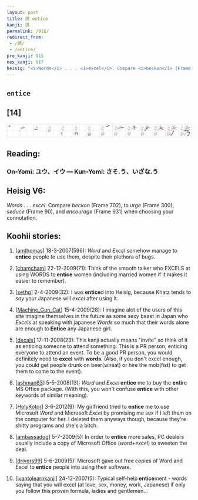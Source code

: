 ```yaml
---
layout: post
title: 誘 entice
kanji: 誘
permalink: /916/
redirect_from:
 - /誘/
 - /entice/
pre_kanji: 915
nex_kanji: 917
heisig: "<i>Words</i> . . . <i>excel</i>. Compare <i>beckon</i> (Frame 702), to <i>urge</i> (Frame 300), <i>seduce</i> (Frame 90), and <i>encourage</i> (Frame 931) when choosing your connotation."
---
```


## `entice`

## [14]

<div class="stroke"><img src="../images/E8AA98.png" /></div>

## Reading:

### On-Yomi: ユウ、イウ &mdash; Kun-Yomi: さそ.う、いざな.う

## Heisig V6:

<i>Words</i> . . . <i>excel</i>. Compare <i>beckon</i> (Frame 702), to <i>urge</i> (Frame 300), <i>seduce</i> (Frame 90), and <i>encourage</i> (Frame 931) when choosing your connotation.

## Koohii stories:

1) [<a href="http://kanji.koohii.com/profile/amthomas">amthomas</a>] 18-3-2007(596): <em>Word</em> and <em>Excel</em> somehow manage to<strong> entice</strong> people to use them, despite their plethora of bugs.

2) [<a href="http://kanji.koohii.com/profile/chamcham">chamcham</a>] 22-12-2009(71): Think of the smooth talker who EXCELS at using WORDS to<strong> entice</strong> women (including married women if it makes it easier to remember).

3) [<a href="http://kanji.koohii.com/profile/sethg">sethg</a>] 2-4-2009(32): I was<strong> entice</strong>d into Heisig, because Khatz tends to <em>say</em> your Japanese will <em>excel</em> after using it.

4) [<a href="http://kanji.koohii.com/profile/Machine_Gun_Cat">Machine_Gun_Cat</a>] 15-4-2009(28): I imagine alot of the users of this site imagine themselves in the future as some sexy beast in Japan who <em>Excels</em> at speaking with japanese <em>Words</em> so much that their words alone are enough to<strong> Entice</strong> any Japanese girl.

5) [<a href="http://kanji.koohii.com/profile/decals">decals</a>] 17-11-2008(23): This kanji actually means &quot;invite&quot; so think of it as enticing someone to attend something. This is a PR person, enticing everyone to attend an event. To be a good PR person, you would definitely need to <strong>excel</strong> with <strong>words</strong>. (Also, if you don&#039;t excel enough, you could get people drunk on beer(wheat) or hire the mob(fist) to get them to come to the event).

6) [<a href="http://kanji.koohii.com/profile/ashman63">ashman63</a>] 5-5-2008(13): <em>Word</em> and <em>Excel</em><strong> entice</strong> me to buy the <strong>enti</strong>re MS Office package. (With this, you won&#039;t confuse<strong> entice</strong> with other keywords of similar meaning).

7) [<a href="http://kanji.koohii.com/profile/HolyKotor">HolyKotor</a>] 3-6-2012(9): My girlfriend tried to <strong>entice</strong> me to use Microsoft <em>Word</em> and Microsoft <em>Excel</em> by promising me sex if I left them on the computer for her. I deleted them anyways though, because they&#039;re shitty programs and she&#039;s a bitch.

8) [<a href="http://kanji.koohii.com/profile/ambassadog">ambassadog</a>] 5-7-2009(5): In order to<strong> entice</strong> more sales, PC dealers usually include a copy of Microsoft Office (<em>word</em>+<em>excel</em>) to sweeten the deal.

9) [<a href="http://kanji.koohii.com/profile/drivers99">drivers99</a>] 5-6-2009(5): Microsoft gave out free copies of Word and Excel to<strong> entice</strong> people into using their software.

10) [<a href="http://kanji.koohii.com/profile/ivantolearnkanji">ivantolearnkanji</a>] 24-12-2007(5): Typical self-help<strong> entice</strong>ment - words saying that you will excel (at love, sex, money, work, Japanese) if only you follow this proven formula, ladies and gentlemen...
